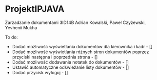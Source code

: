 # ProjektIPJAVA
Zarzadzanie dokumentami 3ID14B Adrian Kowalski, Paweł Czyżewski, Yevhenii Mukha

To do:
- Dodać możliwość wyświetlania dokumentów dla kierownika i kadr - []
- Dodać możliwość wyświetlania różnych stron dokumentów poprzez przyciski następna i poprzednia strona - []
- Dodać możliwość dodawania notatek do dokumentów - []
- Ustawić automatyczne odświeżanie listy dokumentów - []
- Dodać przycisk wyloguj - []
